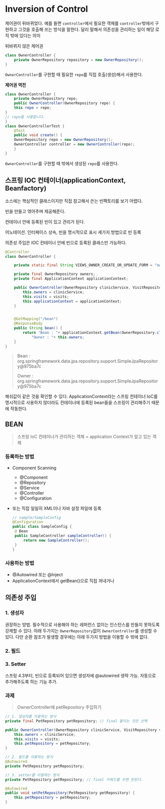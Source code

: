 # Inversion of Control

제어권이 뒤바뀌었다. 예를 들면 `controller`에서 필요한 객체를 `controller`밖에서 구현하고 그것을 호출해 쓰는 방식을 말한다. 달리 말해서 의존성을 관리하는 일이 해당 로직 밖에 있다는 의미

뒤바뀌지 않은 제어권 

```java
class OwnerController {
    private OwnerRepository repository = new OwnerRepository();
}
```

`OwnerController`를 구현할 때 필요한 `repo`를 직접 호출(생성)해서 사용한다.



**제어권 역전**

```java
class OwnerController {
	private OwnerRepository repo;
	public OwnerController(OwnerRepository repo) {
	this.repo = repo;
}
// repo를 사용합니다.
}
class OwnerControllerTest {
	@Test
	public void create() {
	OwnerRepository repo = new OwnerRepository();
	OwnerController controller = new OwnerController(repo);
    }
}
```

`OwnerController`를 구현할 때 밖에서 생성된 `repo`를 사용한다.

## 스프링 IOC 컨테이너(applicationContext, Beanfactory)

소스에는 핵심적인 클래스이지만 직접 참고해서 쓴는 빈팩토리를 보기 어렵다. 

빈을 만들고 엮어주며 제공해준다. 

컨테이너 안에 등록된 빈이 있고 관리가 된다.

어노테이션. 인터페이스 상속,  빈을 명시적으로 표시 세가지 방법으로 빈 등록

의존성 주입은 IOC 컨테이너 안에 빈으로 등록된 클래스만 가능하다.

```java
@Controller
class OwnerController {

	private static final String VIEWS_OWNER_CREATE_OR_UPDATE_FORM = "owners/createOrUpdateOwnerForm";

	private final OwnerRepository owners;
    private final ApplicationContext applicationContext;

	public OwnerController(OwnerRepository clinicService, VisitRepository visits, ApplicationContext applicationContext) {
		this.owners = clinicService;
		this.visits = visits;
        this.applicationContext = applicationContext;
	}


	@GetMapping("/bean")
    @ResponseBody
    public String bean() {
        return "Bean : "+ applicationContext.getBean(OwnerRepository.class)+"\n" +
            "Owner : "+ this.owners;
    }
}
```

> Bean : org.springframework.data.jpa.repository.support.SimpleJpaRepository@975ba7c 
>
> Owner : org.springframework.data.jpa.repository.support.SimpleJpaRepository@975ba7c

해쉬값이 같은 것을 확인할 수 있다. ApplicationContext라는 스프링 컨테이너 IoC를 명시적으로 사용하지 않더라도 컨테이너에 등록된 bean들을 스프링이 관리해주기 때문에 작동한다. 

## BEAN

>  스프링 IoC 컨테이너가 관리하는 객체 = application Context가 알고 있는 객체

### 등록하는 방법

- Component Scanning 
  - @Component
  - @Repository
  - @Service 
  - @Controller 
  - @Configuration 
  
- 또는 직접 일일히 XML이나 자바 설정 파일에 등록

  ```java
  // sample/SampleConfig
  @Configuration 
  public class SampleConfig {
   @ Bean 
   public SampleController sampleController() {
       return new SampleController();
   }
  }
  ```



### 사용하는 방법

- @Autowired 또는 @Inject 
- ApplicationContext에서 getBean()으로 직접 꺼내거나



## 의존성 주입

### 1. 생성자

권장하는 방법. 필수적으로 사용해야 하는 레퍼런스 없이는 인스턴스를 만들지 못하도록 강제할 수 있다. 아래 두가지는 `OwnerRepository`없이 `OwnerController`를 생성할 수 있다. 다만 순환 참조가 발생할 경우에는 아래 두가지 방법을 이용할 수 밖에 없다.

### 2. 필드



### 3. Setter

스프링 4.3부터, 빈으로 등록되어 있으면 생성자에 @autowired 생략 가능.  자동으로 추가해주도록 하는 기능 추가. 

### 과제

> OwnerController에 petRepository 주입하기

```java
// 1. 생성자를 이용하는 방식
private final PetRepository petRepository; // final 붙이는 것은 선택

public OwnerController(OwnerRepository clinicService, VisitRepository visits, PetRepository petRepository) {
	this.owners = clinicService;
	this.visits = visits;
	this.petRepository = petRepository;
}

```

```java
// 2. 필드를 이용하는 방식
@Autowired
private PetRepository petRepository;
```

```java
// 3. setter를 이용하는 방식
private PetRepository petRepository; // final 키워드를 쓰면 안된다.

@Autowired
public void setPetRepository(PetRepository petRepository) {
    this.petRepository = petRepository;
}
```

